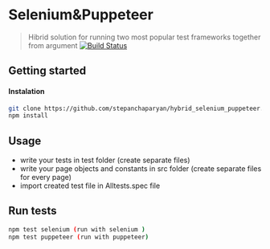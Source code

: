 # Selenium&Puppeteer
> Hibrid solution for running two most popular test frameworks together from argument
[![Build Status](https://travis-ci.org/stepanchaparyan/hybrid_selenium_puppeteer.svg?branch=master)](https://travis-ci.org/stepanchaparyan/hybrid_selenium_puppeteer)
## Getting started
#### Instalation
```sh
git clone https://github.com/stepanchaparyan/hybrid_selenium_puppeteer.git
npm install
```
## Usage
* write your tests in test folder (create separate files)
* write your page objects and constants in src folder (create separate files for every page)
* import created test file in Alltests.spec file

## Run tests
```sh
npm test selenium (run with selenium )
npm test puppeteer (run with puppeteer)
```
